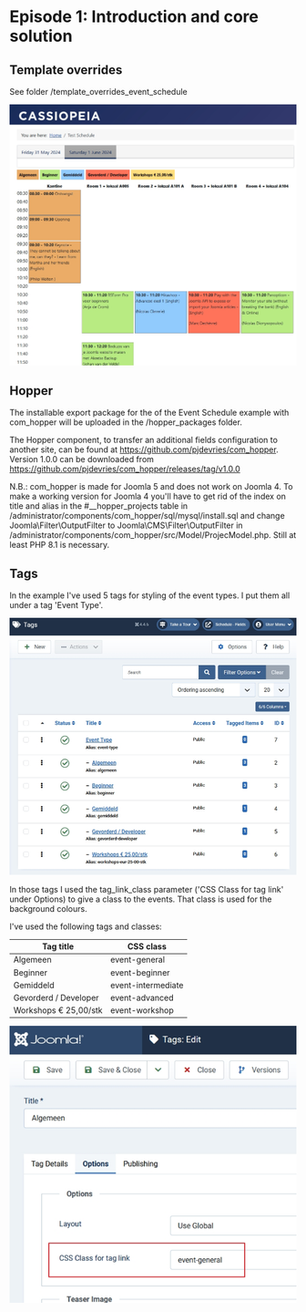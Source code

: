 # Episode 1: Introduction and core solution

## Template overrides
See folder /template_overrides_event_schedule

![screenshot of override with some values](images/eventschedule-screenshot2024-07-19.jpg)
## Hopper
The installable export package for the of the Event Schedule example with com_hopper will be uploaded in the /hopper_packages folder.

The Hopper component, to transfer an additional fields configuration to another site, can be found at https://github.com/pjdevries/com_hopper. Version 1.0.0 can be downloaded from https://github.com/pjdevries/com_hopper/releases/tag/v1.0.0

N.B.: com_hopper is made for Joomla 5 and does not work on Joomla 4. To make a working version for Joomla 4 you'll have to get rid of the index on title and alias in the #__hopper_projects table in /administrator/components/com_hopper/sql/mysql/install.sql and change Joomla\Filter\OutputFilter to Joomla\CMS\Filter\OutputFilter in /administrator/components/com_hopper/src/Model/ProjecModel.php. Still at least PHP 8.1 is necessary.
## Tags
In the example I've used 5 tags for styling of the event types. I put them all under a tag 'Event Type'.

![tags](images/tags.jpg)

In those tags I used the tag_link_class parameter ('CSS Class for tag link' under Options) to give a class to the events. That class is used for the background colours.

I've used the following tags and classes:

| Tag title             | CSS class          |
|-----------------------|--------------------|
| Algemeen              | event-general      |
| Beginner              | event-beginner     |
| Gemiddeld             | event-intermediate |
| Gevorderd / Developer | event-advanced     |
| Workshops € 25,00/stk | event-workshop     |



![tags css class](images/tags-css-class.jpg)